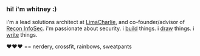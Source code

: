 ### hi! i'm whitney :)

i'm a lead solutions architect at [LimaCharlie](https://limacharlie.io), and co-founder/advisor of [Recon InfoSec](https://www.reconinfosec.com). i'm passionate about security. i [build](https://whitneychampion.com/portfolio) things. i [draw](https://angry.unicorns.lol) things. i [write](https://short-stack.net) things.

❤️❤️❤️ == nerdery, crossfit, rainbows, sweatpants
